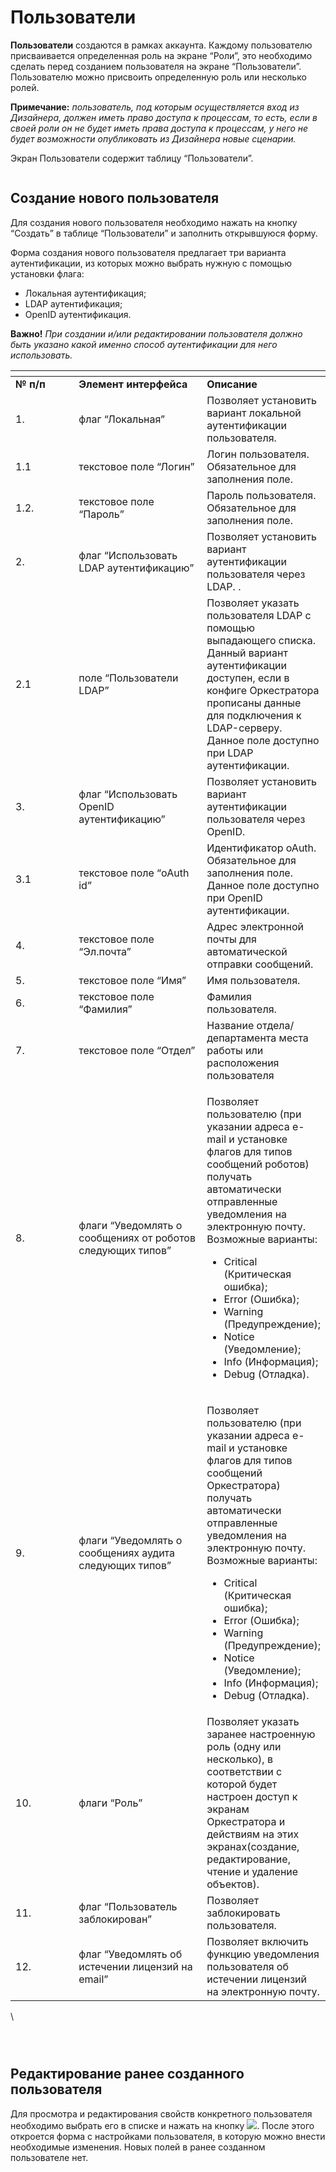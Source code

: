 # Пользователи

**Пользователи** создаются в рамках аккаунта. Каждому пользователю присваивается определенная роль на экране “Роли”, это необходимо сделать перед созданием пользователя на экране “Пользователи”. Пользователю можно присвоить определенную роль или несколько ролей.

**Примечание:** _пользователь, под которым осуществляется вход из Дизайнера, должен иметь право доступа к процессам, то есть, если в своей роли он не будет иметь права доступа к процессам, у него не будет возможности опубликовать из Дизайнера новые сценарии._

Экран Пользователи содержит таблицу “Пользователи”.

<figure><img src="https://lh7-rt.googleusercontent.com/docsz/AD_4nXeFlq6TunXfqiJVteV4MqgKIOJM2oYqaBb1Z2pdm2yA6vlZm6BU-k-S51I6sj8paPOGKwHSiw_0Vtp6TSxiwzFb-nvVmxLPNVk-R1ZX_IK6Ni1wtaFlS_aEoM_Ne_h1pOgzOF1ZBpkQJsEDus2cTqBPW9Vm?key=_l5eTmGODtHue1TmFAH_Aw" alt=""><figcaption></figcaption></figure>

## **Создание нового пользователя**

Для создания нового пользователя необходимо нажать на кнопку “Создать” в таблице “Пользователи” и заполнить открывшуюся форму.&#x20;

Форма создания нового пользователя предлагает три варианта аутентификации, из которых можно выбрать нужную с помощью установки флага:&#x20;

* Локальная аутентификация;
* LDAP аутентификация;
* OpenID аутентификация.

**Важно!** _При создании и/или редактировании пользователя должно быть указано какой именно способ аутентификации для него использовать._

<table data-header-hidden><thead><tr><th width="115"></th><th width="216"></th><th></th></tr></thead><tbody><tr><td><strong>№ п/п</strong></td><td><strong>Элемент интерфейса</strong></td><td><strong>Описание</strong> </td></tr><tr><td>1. </td><td>флаг “Локальная”</td><td>Позволяет установить вариант локальной аутентификации пользователя.</td></tr><tr><td>1.1</td><td>текстовое поле “Логин”</td><td>Логин пользователя. Обязательное для заполнения поле.</td></tr><tr><td>1.2.</td><td>текстовое поле “Пароль”</td><td>Пароль пользователя. Обязательное для заполнения поле.</td></tr><tr><td>2.</td><td>флаг “Использовать LDAP аутентификацию”</td><td>Позволяет установить вариант аутентификации пользователя через LDAP. .</td></tr><tr><td>2.1</td><td>поле “Пользователи LDAP”</td><td>Позволяет указать пользователя LDAP с помощью выпадающего списка. Данный вариант аутентификации доступен, если в конфиге Оркестратора прописаны данные для подключения к LDAP-серверу. Данное поле доступно при LDAP аутентификации.</td></tr><tr><td>3.</td><td>флаг “Использовать OpenID аутентификацию”</td><td>Позволяет установить вариант аутентификации пользователя через OpenID.</td></tr><tr><td>3.1</td><td>текстовое поле “oAuth id”</td><td>Идентификатор oAuth. Обязательное для заполнения поле. Данное поле доступно при OpenID аутентификации.</td></tr><tr><td>4.</td><td>текстовое поле “Эл.почта”</td><td>Адрес электронной почты для автоматической отправки сообщений.</td></tr><tr><td>5.</td><td>текстовое поле “Имя”</td><td>Имя пользователя.</td></tr><tr><td>6.</td><td>текстовое поле “Фамилия”</td><td>Фамилия пользователя.</td></tr><tr><td>7.</td><td>текстовое поле “Отдел”</td><td>Название отдела/департамента места работы или расположения пользователя</td></tr><tr><td>8.</td><td>флаги “Уведомлять о сообщениях от роботов следующих типов”</td><td><p>Позволяет пользователю (при указании адреса e-mail и установке флагов для типов сообщений роботов) получать автоматически отправленные уведомления на электронную почту. Возможные варианты: </p><ul><li>Critical (Критическая ошибка);</li><li>Error (Ошибка);</li><li>Warning (Предупреждение);</li><li>Notice (Уведомление);</li><li>Info (Информация);</li><li>Debug (Отладка).</li></ul></td></tr><tr><td>9.</td><td>флаги “Уведомлять о сообщениях аудита следующих типов”</td><td><p>Позволяет пользователю (при указании адреса e-mail и установке флагов для типов сообщений Оркестратора) получать автоматически отправленные уведомления на электронную почту. Возможные варианты: </p><ul><li>Critical (Критическая ошибка);</li><li> Error (Ошибка);</li><li>Warning (Предупреждение);</li><li>Notice (Уведомление);</li><li> Info (Информация);</li><li>Debug (Отладка).</li></ul></td></tr><tr><td>10.</td><td>флаги “Роль”</td><td>Позволяет указать заранее настроенную роль (одну или несколько), в соответствии с которой будет настроен доступ к экранам Оркестратора и действиям на этих экранах(создание, редактирование, чтение и удаление объектов). </td></tr><tr><td>11.</td><td>флаг “Пользователь заблокирован”</td><td>Позволяет заблокировать пользователя.</td></tr><tr><td>12.</td><td>флаг “Уведомлять об истечении лицензий на email”</td><td>Позволяет включить функцию уведомления пользователя об истечении лицензий на электронную почту.</td></tr></tbody></table>

\


<figure><img src="https://lh7-rt.googleusercontent.com/docsz/AD_4nXc0lXySPXsUIAycXTQTrOcd_QFnW0F0VS3WsRB0tZay0UiQXa1_aWPCs3E1efe3_ly3OVuB-1PTuFvuRNofR3hXDHUOkygxkh55Gyp0-13LrMIGYvtCBd0wcmEYBWlbZ1tiz-z4whAERE_2k-qKMkYs1rOR?key=_l5eTmGODtHue1TmFAH_Aw" alt=""><figcaption></figcaption></figure>

<figure><img src="https://lh7-rt.googleusercontent.com/docsz/AD_4nXfYJI46-j1-e3TSJAlqB3YJyrmZd6HiuHvk1VDR1CMYWdhTxS3kQYvI7ZBzlyiWJdePa1diZE6BkAyyxj3w8w8fQEMZgGhZ_3gCpdmkDdENxUKPxgWT9qLQHBmAt2EDCfeOR_2z9535q_fmyqP7K1FyDHOQ?key=_l5eTmGODtHue1TmFAH_Aw" alt=""><figcaption></figcaption></figure>

<figure><img src="https://lh7-rt.googleusercontent.com/docsz/AD_4nXfVN53KUUzPuAcRc7CTNEoaXDc4he1Gi6RnOL7QEk8XrDrl6MZHVji1f_RfnZ6HPDqEpbGwHoLpBG0w63ZuXipfVpMwcQ8Z7QpBTFyS1vgqXMwf4yf-SYXE2818HMw9vGfmDgDpKNc8TKxpCe2Zq4w1UyYu?key=_l5eTmGODtHue1TmFAH_Aw" alt=""><figcaption></figcaption></figure>

## **Редактирование ранее созданного пользователя**

Для просмотра и редактирования свойств конкретного пользователя необходимо выбрать его в списке и нажать на кнопку ![](https://lh7-rt.googleusercontent.com/docsz/AD_4nXfnX-JP80zpwmhEjsnw5figv3h7eQ0KPxEKHwA_N5NiRqVsMNAoiuq47kYuuEiDksdTUB2EAewrXnKWTDGxbaCMVX9veWXJOUEB62kzCpdZer53u_c0mF20JVmDEVJZKTj2B3gDCyrCEpwAW6SxfXq6HN2v?key=_l5eTmGODtHue1TmFAH_Aw). После этого откроется форма с настройками пользователя, в которую можно внести необходимые изменения. Новых полей в ранее созданном пользователе нет.
